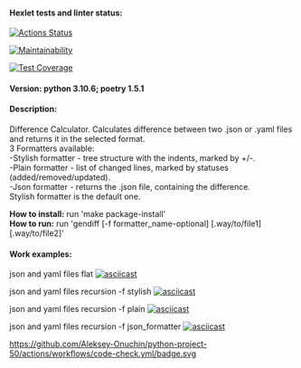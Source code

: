 #### Hexlet tests and linter status:
[![Actions Status](https://github.com/Aleksey-Onuchin/python-project-50/workflows/hexlet-check/badge.svg)](https://github.com/Aleksey-Onuchin/python-project-50/actions)

[![Maintainability](https://api.codeclimate.com/v1/badges/885fa6645ccad79efdbb/maintainability)](https://codeclimate.com/github/Aleksey-Onuchin/python-project-50/maintainability)

[![Test Coverage](https://api.codeclimate.com/v1/badges/885fa6645ccad79efdbb/test_coverage)](https://codeclimate.com/github/Aleksey-Onuchin/python-project-50/test_coverage)

#### Version: python 3.10.6; poetry 1.5.1

#### Description:
Difference Calculator. Calculates difference between two .json or .yaml files and returns it in the selected format.\
3 Formatters available:\
    -Stylish formatter - tree structure with the indents, marked by +/-.\
    -Plain formatter - list of changed lines, marked by statuses (added/removed/updated).\
    -Json formatter - returns the .json file, containing the difference.\
Stylish formatter is the default one.

**How to install:** run 'make package-install'\
**How to run:** run 'gendiff [-f formatter_name-optional] [.way/to/file1] [.way/to/file2]'


#### Work examples:
json and yaml files flat
[![asciicast](https://asciinema.org/a/H4zK8X23eMUptb6xlDZKhsE3b.svg)](https://asciinema.org/a/H4zK8X23eMUptb6xlDZKhsE3b)

json and yaml files recursion -f stylish
[![asciicast](https://asciinema.org/a/tpq8GHxYq3AAagyEZ6ZTO7xvD.svg)](https://asciinema.org/a/tpq8GHxYq3AAagyEZ6ZTO7xvD)

json and yaml files recursion -f plain
[![asciicast](https://asciinema.org/a/oSSfngNn0vU5CTihUN9TJ77DA.svg)](https://asciinema.org/a/oSSfngNn0vU5CTihUN9TJ77DA)

json and yaml files recursion -f json_formatter
[![asciicast](https://asciinema.org/a/ELOzIVcfWgnv9bCs2SO8nl9oy.svg)](https://asciinema.org/a/ELOzIVcfWgnv9bCs2SO8nl9oy)

https://github.com/Aleksey-Onuchin/python-project-50/actions/workflows/code-check.yml/badge.svg